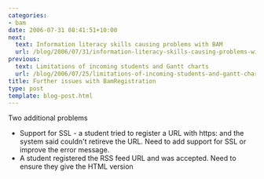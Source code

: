 ```yaml
---
categories:
- bam
date: 2006-07-31 08:41:51+10:00
next:
  text: Information literacy skills causing problems with BAM
  url: /blog/2006/07/31/information-literacy-skills-causing-problems-with-bam/
previous:
  text: Limitations of incoming students and Gantt charts
  url: /blog/2006/07/25/limitations-of-incoming-students-and-gantt-charts/
title: Further issues with BamRegistration
type: post
template: blog-post.html
---
```

Two additional problems

- Support for SSL - a student tried to register a URL with https: and the system said couldn't retireve the URL. Need to add support for SSL or improve the error message.
- A student registered the RSS feed URL and was accepted. Need to ensure they give the HTML version